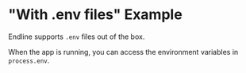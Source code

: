 # "With .env files" Example

Endline supports `.env` files out of the box.

When the app is running, you can access the environment variables in `process.env`.

